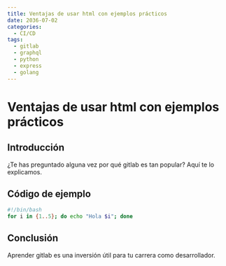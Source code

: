```yaml
---
title: Ventajas de usar html con ejemplos prácticos
date: 2036-07-02
categories:
  - CI/CD
tags:
  - gitlab
  - graphql
  - python
  - express
  - golang
---
```


# Ventajas de usar html con ejemplos prácticos

## Introducción

¿Te has preguntado alguna vez por qué gitlab es tan popular? Aquí te lo explicamos.

## Código de ejemplo

```bash
#!/bin/bash
for i in {1..5}; do echo "Hola $i"; done
```

## Conclusión

Aprender gitlab es una inversión útil para tu carrera como desarrollador.